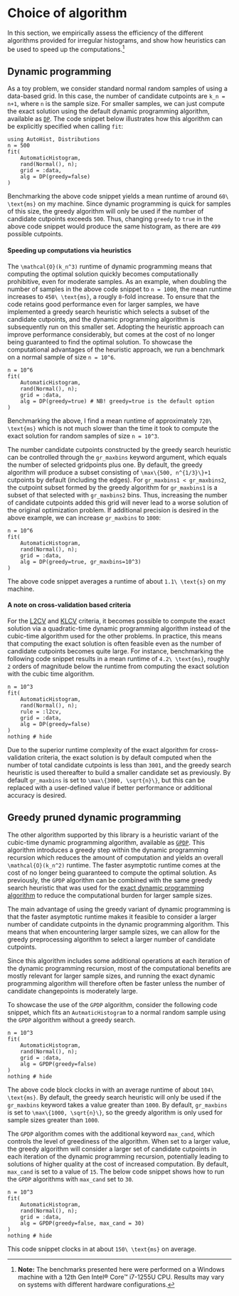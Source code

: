 # Choice of algorithm
In this section, we empirically assess the efficiency of the different algorithms provided for irregular histograms, and show how heuristics can be used to speed up the computations.[^1]

[^1]: **Note:** The benchmarks presented here were performed on a Windows machine with a 12th Gen Intel® Core™ i7-1255U CPU. Results may vary on systems with different hardware configurations.

## Dynamic programming
As a toy problem, we consider standard normal random samples of using a data-based grid. In this case, the number of candidate cutpoints are ``k_n = n+1``, where ``n`` is the sample size. For smaller samples, we can just compute the exact solution using the default dynamic programming algorithm, available as [`DP`](@ref). The code snippet below illustrates how this algorithm can be explicitly specified when calling `fit`:
```@example algorithm; continued = true
using AutoHist, Distributions
n = 500
fit(
    AutomaticHistogram, 
    rand(Normal(), n);
    grid = :data,
    alg = DP(greedy=false)
)
```
Benchmarking the above code snippet yields a mean runtime of around ``60\ \text{ms}`` on my machine. Since dynamic programming is quick for samples of this size, the greedy algorithm will only be used if the number of candidate cutpoints exceeds ``500``. Thus, changing `greedy` to `true` in the above code snippet would produce the same histogram, as there are ``499`` possible cutpoints.

#### Speeding up computations via heuristics

The ``\mathcal{O}(k_n^3)`` runtime of dynamic programming means that computing the optimal solution quickly becomes computationally prohibitive, even for moderate samples. As an example, when doubling the number of samples in the above code snippet to ``n = 1000``, the mean runtime increases to ``450\ \text{ms}``, a rougly ``8``-fold increase. To ensure that the code retains good performance even for larger samples, we have implemented a greedy search heuristic which selects a subset of the candidate cutpoints, and the dynamic programming algorithm is subsequently run on this smaller set. Adopting the heuristic approach can improve performance considerably, but comes at the cost of no longer being guaranteed to find the optimal solution. To showcase the computational advantages of the heuristic approach, we run a benchmark on a normal sample of size ``n = 10^6``.
```@example algorithm; continued = true
n = 10^6
fit(
    AutomaticHistogram, 
    rand(Normal(), n);
    grid = :data,
    alg = DP(greedy=true) # NB! greedy=true is the default option
)
```
Benchmarking the above, I find a mean runtime of approximately ``720\ \text{ms}`` which is not much slower than the time it took to compute the exact solution for random samples of size ``n = 10^3``.

The number candidate cutpoints constructed by the greedy search heuristic can be controlled through the `gr_maxbins` keyword argument, which equals the number of selected gridpoints plus one. By default, the greedy algorithm will produce a subset consisting of ``\max\{500, n^{1/3}\}+1`` cutpoints by default (including the edges). For `gr_maxbins1 < gr_maxbins2`, the cutpoint subset formed by the greedy algorithm for `gr_maxbins1` is a subset of that selected with `gr_maxbins2` bins. Thus, increasing the number of candidate cutpoints added this grid will never lead to a worse solution of the original optimization problem. If additional precision is desired in the above example, we can increase `gr_maxbins` to ``1000``:
```@example algorithm; continued = true
n = 10^6
fit(
    AutomaticHistogram, 
    rand(Normal(), n);
    grid = :data,
    alg = DP(greedy=true, gr_maxbins=10^3)
)
```
The above code snippet averages a runtime of about ``1.1\ \text{s}`` on my machine.

#### A note on cross-validation based criteria
For the [L2CV](../methods.md#l2cv-(irregular)) and [KLCV](../methods.md#klcv-(irregular)) criteria, it becomes possible to compute the exact solution via a quadratic-time dynamic programming algorithm instead of the cubic-time algorithm used for the other problems. In practice, this means that computing the exact solution is often feasible even as the number of candidate cutpoints becomes quite large. For instance, benchmarking the following code snippet results in a mean runtime of ``4.2\ \text{ms}``, roughly ``2`` orders of magnitude below the runtime from computing the exact solution with the cubic time algorithm.
```@example algorithm
n = 10^3
fit(
    AutomaticHistogram, 
    rand(Normal(), n);
    rule = :l2cv,
    grid = :data,
    alg = DP(greedy=false)
)
nothing # hide
```
Due to the superior runtime complexity of the exact algorithm for cross-validation criteria, the exact solution is by default computed when the number of total candidate cutpoints is less than ``3001``, and the greedy search heuristic is used thereafter to build a smaller candidate set as previously. By default `gr_maxbins` is set to ``\max\{3000, \sqrt{n}\}``, but this can be replaced with a user-defined value if better performance or additional accuracy is desired.

## Greedy pruned dynamic programming
The other algorithm supported by this library is a heuristic variant of the cubic-time dynamic programming algorithm, available as [`GPDP`](@ref). This algorithm introduces a greedy step within the dynamic programming recursion which reduces the amount of computation and yields an overall ``\mathcal{O}(k_n^2)`` runtime. The faster asymptotic runtime comes at the cost of no longer being guaranteed to compute the optimal solution. As previously, the `GPDP` algorithm can be combined with the same greedy search heuristic that was used for the [exact dynamic programming algorithm](#dynamic-programming) to reduce the computational burden for larger sample sizes.

The main advantage of using the greedy variant of dynamic programming is that the faster asymptotic runtime makes it feasible to consider a larger number of candidate cutpoints in the dynamic programming algorithm. This means that when encountering larger sample sizes, we can allow for the greedy preprocessing algorithm to select a larger number of candidate cutpoints.

Since this algorithm includes some additional operations at each iteration of the dynamic programming recursion, most of the computational benefits are mostly relevant for larger sample sizes, and running the exact dynamic programming algorithm will therefore often be faster unless the number of candidate changepoints is moderately large.

To showcase the use of the `GPDP` algorithm, consider the following code snippet, which fits an `AutmaticHistogram` to a normal random sample using the `GPDP` algorithm without a greedy search.
```@example algorithm
n = 10^3
fit(
    AutomaticHistogram, 
    rand(Normal(), n);
    grid = :data,
    alg = GPDP(greedy=false)
)
nothing # hide
```
The above code block clocks in with an average runtime of about ``104\ \text{ms}``. By default, the greedy search heuristic will only be used if the `gr_maxbins` keyword takes a value greater than ``1000``. By default, `gr_maxbins` is set to ``\max\{1000, \sqrt{n}\}``, so the greedy algorithm is only used for sample sizes greater than ``1000``.

The `GPDP` algorithm comes with the additional keyword `max_cand`, which controls the level of greediness of the algorithm. When set to a larger value, the greedy algorithm will consider a larger set of candidate cutpoints in each iteration of the dynamic programming recursion, potentially leading to solutions of higher quality at the cost of increased computation. By default, `max_cand` is set to a value of ``15``. The below code snippet shows how to run the `GPDP` algorithms with `max_cand` set to ``30``.
```@example algorithm
n = 10^3
fit(
    AutomaticHistogram, 
    rand(Normal(), n);
    grid = :data,
    alg = GPDP(greedy=false, max_cand = 30)
)
nothing # hide
```
This code snippet clocks in at about ``150\ \text{ms}`` on average.